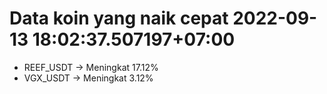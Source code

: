 # Data koin yang naik cepat 2022-09-13 18:02:37.507197+07:00

* REEF_USDT -> Meningkat 17.12%
* VGX_USDT -> Meningkat 3.12%
